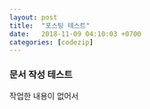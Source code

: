 ```yaml
---
layout: post
title:  "포스팅 테스트"
date:   2018-11-09 04:10:03 +0700
categories: [codezip]
---
```


### 문서 작성 테스트

작업한 내용이 없어서 